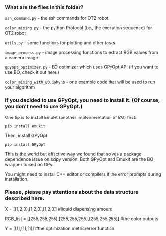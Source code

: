 ### What are the files in this folder?
`ssh_command.py` - the ssh commands for OT2 robot

`color_mixing.py` - the python Protocol (i.e., the execution sequence) for OT2 robot

`utils.py` - some functions for plotting and other tasks

`image_process.py` - image processing functions to extract RGB values from a camera image

`gpyopt_optimizer.py` - BO optimizer which uses GPyOpt API (if you want to use BO, check it out here.)

`color_mixing_with_BO.iphynb` - one example code that will be used to run your algorithm 


### If you decided to use GPyOpt, you need to install it. (Of course, you don't need to use GPyOpt.)
One tip is to install Emukit (another implenmentation of BO) first:

`pip install emukit`

Then, install GPyOpt

`pip install GPyOpt`

This is the werid but effective way we found that solves a package dependence issue on scipy version. Both GPyOpt and Emukit are the BO wrapper based on GPy.

You might need to install C++ editor or compilers if the error prompts during installation.


### Please, please pay attentions about the data structure described here. 

X = [[1,2,3],[1,2,3],[1,2,3]] #liquid dispensing amount

RGB_list = [[255,255,255],[255,255,255],[255,255,255]] #the color outputs

Y = [[1],[1],[1]] #the optimization metric/error function




